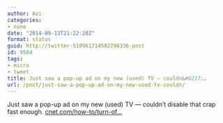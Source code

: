 ```yaml
---
author: Avi
categories:
- none
date: "2014-09-13T21:22:20Z"
format: status
guid: http://twitter-510961714582798336-post
id: 9564
tags:
- micro
- tweet
title: Just saw a pop-up ad on my new (used) TV — couldn&#8217;…
url: /post/just-saw-a-pop-up-ad-on-my-new-used-tv-couldn/
---
```

Just saw a pop-up ad on my new (used) TV — couldn&#8217;t disable that crap fast enough. [cnet.com/how-to/turn-of…](http://www.cnet.com/how-to/turn-off-banner-ads-on-your-2013-panasonic-tv/)